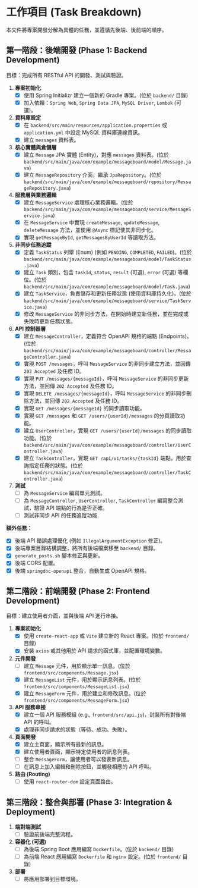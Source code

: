 # 工作項目 (Task Breakdown)

本文件將專案開發分解為具體的任務，並遵循先後端、後前端的順序。

## 第一階段：後端開發 (Phase 1: Backend Development)

目標：完成所有 RESTful API 的開發、測試與驗證。

1.  **專案初始化**
    -   [x] 使用 Spring Initializr 建立一個新的 Gradle 專案。(位於 `backend/` 目錄)
    -   [x] 加入依賴：`Spring Web`, `Spring Data JPA`, `MySQL Driver`, `Lombok` (可選)。

2.  **資料庫設定**
    -   [x] 在 `backend/src/main/resources/application.properties` 或 `application.yml` 中設定 MySQL 資料庫連線資訊。
    -   [x] 建立 `messages` 資料表。

3.  **核心實體與倉儲層**
    -   [x] 建立 `Message` JPA 實體 (Entity)，對應 `messages` 資料表。(位於 `backend/src/main/java/com/example/messageboard/model/Message.java`)
    -   [x] 建立 `MessageRepository` 介面，繼承 `JpaRepository`。(位於 `backend/src/main/java/com/example/messageboard/repository/MessageRepository.java`)

4.  **服務層與業務邏輯**
    -   [x] 建立 `MessageService` 處理核心業務邏輯。(位於 `backend/src/main/java/com/example/messageboard/service/MessageService.java`)
    -   [x] 在 `MessageService` 中實現 `createMessage`, `updateMessage`, `deleteMessage` 方法，並使用 `@Async` 標記使其非同步化。
    -   [x] 實現 `getMessageById`, `getMessagesByUserId` 等讀取方法。

5.  **非同步任務追蹤**
    -   [x] 定義 `TaskStatus` 列舉 (Enum) (例如 `PENDING`, `COMPLETED`, `FAILED`)。(位於 `backend/src/main/java/com/example/messageboard/model/TaskStatus.java`)
    -   [x] 建立 `Task` 類別，包含 `taskId`, `status`, `result` (可選), `error` (可選) 等欄位。(位於 `backend/src/main/java/com/example/messageboard/model/Task.java`)
    -   [x] 建立 `TaskService`，負責儲存和更新任務狀態 (使用資料庫持久化)。(位於 `backend/src/main/java/com/example/messageboard/service/TaskService.java`)
    -   [x] 修改 `MessageService` 的非同步方法，在開始時建立新任務，並在完成或失敗時更新任務狀態。

6.  **API 控制器層**
    -   [x] 建立 `MessageController`，定義符合 OpenAPI 規格的端點 (Endpoints)。(位於 `backend/src/main/java/com/example/messageboard/controller/MessageController.java`)
    -   [x] 實現 `POST /messages`，呼叫 `MessageService` 的非同步建立方法，並回傳 `202 Accepted` 及任務 ID。
    -   [x] 實現 `PUT /messages/{messageId}`，呼叫 `MessageService` 的非同步更新方法，並回傳 `202 Accepted` 及任務 ID。
    -   [x] 實現 `DELETE /messages/{messageId}`，呼叫 `MessageService` 的非同步刪除方法，並回傳 `202 Accepted` 及任務 ID。
    -   [x] 實現 `GET /messages/{messageId}` 的同步讀取功能。
    -   [x] 實現 `GET /messages` 和 `GET /users/{userId}/messages` 的分頁讀取功能。
    -   [x] 建立 `UserController`，實現 `GET /users/{userId}/messages` 的同步讀取功能。(位於 `backend/src/main/java/com/example/messageboard/controller/UserController.java`)
    -   [x] 建立 `TaskController`，實現 `GET /api/v1/tasks/{taskId}` 端點，用於查詢指定任務的狀態。(位於 `backend/src/main/java/com/example/messageboard/controller/TaskController.java`)

7.  **測試**
    -   [ ] 為 `MessageService` 編寫單元測試。
    -   [ ] 為 `MessageController`, `UserController`, `TaskController` 編寫整合測試，驗證 API 端點的行為是否正確。
    -   [ ] 測試非同步 API 的任務追蹤功能.

**額外任務：**
-   [x] 後端 API 錯誤處理優化 (例如 `IllegalArgumentException` 修正)。
-   [x] 後端專案目錄結構調整，將所有後端檔案移至 `backend/` 目錄。
-   [x] `generate_posts.sh` 腳本修正與更新。
-   [x] 後端 CORS 配置。
-   [x] 後端 `springdoc-openapi` 整合，自動生成 OpenAPI 規格。

## 第二階段：前端開發 (Phase 2: Frontend Development)

目標：建立使用者介面，並與後端 API 進行串接。

1.  **專案初始化**
    -   [x] 使用 `create-react-app` 或 `Vite` 建立新的 React 專案。(位於 `frontend/` 目錄)
    -   [x] 安裝 `axios` 或其他用於 API 請求的函式庫，並配置環境變數。

2.  **元件開發**
    -   [ ] 建立 `Message` 元件，用於顯示單一訊息。(位於 `frontend/src/components/Message.jsx`)
    -   [x] 建立 `MessageList` 元件，用於顯示訊息列表。(位於 `frontend/src/components/MessageList.jsx`)
    -   [x] 建立 `MessageForm` 元件，用於建立和修改訊息。(位於 `frontend/src/components/MessageForm.jsx`)

3.  **API 服務串接**
    -   [x] 建立一個 API 服務模組 (e.g., `frontend/src/api.js`)，封裝所有對後端 API 的呼叫。
    -   [x] 處理非同步請求的狀態（等待、成功、失敗）。

4.  **頁面開發**
    -   [x] 建立主頁面，顯示所有最新的訊息。
    -   [x] 建立使用者頁面，顯示特定使用者的訊息列表。
    -   [ ] 整合 `MessageForm`，讓使用者可以發表新訊息。
    -   [ ] 在訊息上加入編輯和刪除按鈕，並觸發相應的 API 呼叫。

5.  **路由 (Routing)**
    -   [ ] 使用 `react-router-dom` 設定頁面路由。

## 第三階段：整合與部署 (Phase 3: Integration & Deployment)

1.  **端對端測試**
    -   [ ] 驗證前後端完整流程。
2.  **容器化 (可選)**
    -   [ ] 為後端 Spring Boot 應用編寫 `Dockerfile`。(位於 `backend/` 目錄)
    -   [ ] 為前端 React 應用編寫 `Dockerfile` 和 `nginx` 設定。(位於 `frontend/` 目錄)
3.  **部署**
    -   [ ] 將應用部署到目標環境。
